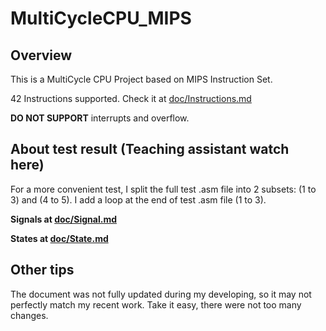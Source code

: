 # MultiCycleCPU_MIPS

## Overview

This is a MultiCycle CPU Project based on MIPS Instruction Set.

42 Instructions supported. Check it at [doc/Instructions.md](doc/Instructions.md)

**DO NOT SUPPORT** interrupts and overflow.

## About test result (Teaching assistant watch here)

For a more convenient test, I split the full test .asm file into 2 subsets: (1 to 3) and (4 to 5). I add a loop at the end of test .asm file (1 to 3).

**Signals at [doc/Signal.md](doc/Signal.md)**

**States at [doc/State.md](doc/State.md)**

## Other tips

The document was not fully updated during my developing, so it may not perfectly match my recent work. Take it easy, there were not too many changes.
